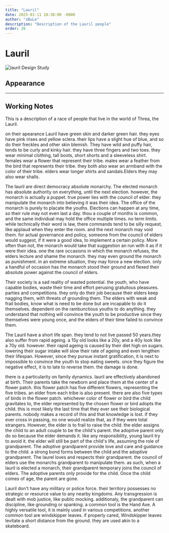 ```yaml
---
title: "Lauril"
date: 2025-01-11 18:38:00 -0800
author: "zBuLe"
description: "Description of the Lauril people"
order: 28
---
```


# Lauril

![lauril Design Study](/images/lauril_design_study.png "lauril Design Study")  

## Appearance

---

## Working Notes

This is a description of a race of people that live in the world of Threa, the Lauril.

on their apearance Lauril have green skin and darker green hair. they eyes have pink irises and yellow sclera. their lips have a slight hue of blue, and so do their freckles and other skin blemish. They have wild and puffy hair, tends to be curly and kinky hair. they have three fingers and two toes. they wear minimal clothing, tall boots, short shorts and a sleeveless shirt. females wear a flower that represent their tribe. males wear a feather from the bird that represents their tribe. they both also wear an armband with the color of their tribe. elders wear longer shirts and sandals.Elders they may also wear shalls.

The lauril are direct democracy absolute monarchy. The elected monarch has absolute authority on everything, until the next election. however, the monarch is actually a puppet. true power lies with the council of elder. they manipulate the monarch into believing it was their idea. The office of the monarch is purely to placate the youths. Elections can happen at any time, so their rule may not even last a day. thou a couple of months is common, and the same individual may hold the office multiple times. no term limits. while technically their word is law, there commands tend to be silly request, like applaud when they enter the room. and the next monarch may void them. for actual governance and policy, someone from the council of elders would suggest, if it were a good idea, to implement a certain policy. More often than not, the monarch would take that suggestion an run with it as if it were their idea. one the rare occasions in which the monarch refuses, the elders lecture and shame the monarch. they may even ground the monarch as punishment. in an extreme situation, they may force a new election. only a handful of occasion has the monarch stood their ground and flexed their absolute power against the council of elders.

Their society is a sad reality of wasted potential. the youth, who have capable bodies, waste their time and effort perusing gratuitous pleasures. parties and competitions. they only do their job because their elders keep nagging them, with threats of grounding them. The elders with weak and frail bodies, know what is need to be done but are incapable to do it themselves. dependent on the rambunctious youths to do anything. they understand that nothing will convince the youth to be productive since they themselves were young once, and the elders of their time failed to convince them. 

The Lauril have a short life span. they tend to not live passed 50 years.they also suffer from rapid ageing. a 15y old looks like a 20y, and a 40y look like a 70y old. however. their rapid ageing is caused by their diet high on sugars. lowering their sugar intake will slow their rate of ageing and even lengthen their lifespan. However, since they pursue instant gratification, it is next to impossible to convince the youth to stop eating sweets. once they figure the negative effect, it is to late to reverse them. the damage is done.

there is a particularity on family dynamics. lauril are effectively abandoned at birth. Their parents take the newborn and place them at the center of a flower patch. this flower patch has five different flowers, representing the five tribes. an elder from each tribe is also present. there are also five types of birds in the flower patch. whichever color of flower or bird the child gravitates to, the elder represented by the chosen flower or bird adopts the child. this is most likely the last time that they ever see their biological parents. nobody makes a record of this and that knowledge is lost. if they ever cross in passing, no one would realize that, as if they were total strangers. However, the elder is to frail to raise the child. the elder assigns the child to an adult couple to be the child's parent. the adoptive parent only do so because the elder demands it. like any responsibility, young lauril try to avoid it. the elder will still be part of the child's life, assuming the role of grandparent. The adoptive grandparent provide love and care and guidance to the child. a strong bond forms between the child and the adoptive grandparent. The laurel loves and respects their grandparent. the council of elders use the monarchs grandparent to manipulate them. as such, when a lauril is elected a monarch, their grandparent temporary joins the council of elders. The adoptive parents only provide for the child. Once the child comes of age, the parent are gone. 

Lauril don't have any military or police force. their territory possesses no strategic or resource value to any nearby kingdoms. Any transgression is dealt with mob justice, like public mocking. additionaly, the grandparent can discipline, like grounding or spanking. a common tool is the Hand Axe. A highly versatile tool, it is mainly used in various competitions. another common tool are windskipper leaves. if properly cared, Windskipper leaves levitate a short distance from the ground. they are used akin to a skateboard.




















